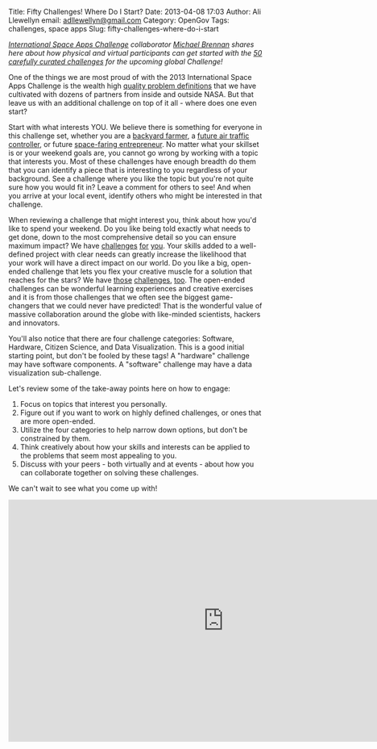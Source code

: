 Title: Fifty Challenges! Where Do I Start?
Date: 2013-04-08 17:03
Author: Ali Llewellyn
email: adllewellyn@gmail.com
Category: OpenGov
Tags: challenges, space apps
Slug: fifty-challenges-where-do-i-start

*[International Space Apps Challenge][] collaborator [Michael Brennan][]
shares here about how physical and virtual participants can get started
with the [50 carefully curated challenges][] for the upcoming global
Challenge!*

One of the things we are most proud of with the 2013 International Space
Apps Challenge is the wealth high [quality problem definitions][50
carefully curated challenges] that we have cultivated with dozens of
partners from inside and outside NASA. But that leave us with an
additional challenge on top of it all - where does one even start?

Start with what interests YOU. We believe there is something for
everyone in this challenge set, whether you are a [backyard farmer][], a
[future air traffic controller][], or future [space-faring
entrepreneur][]. No matter what your skillset is or your weekend goals
are, you cannot go wrong by working with a topic that interests you.
Most of these challenges have enough breadth do them that you can
identify a piece that is interesting to you regardless of your
background. See a challenge where you like the topic but you're not
quite sure how you would fit in? Leave a comment for others to see! And
when you arrive at your local event, identify others who might be
interested in that challenge.

When reviewing a challenge that might interest you, think about how
you'd like to spend your weekend. Do you like being told exactly what
needs to get done, down to the most comprehensive detail so you can
ensure maximum impact? We have [challenges][] [for][] [you][]. Your
skills added to a well-defined project with clear needs can greatly
increase the likelihood that your work will have a direct impact on our
world. Do you like a big, open-ended challenge that lets you flex your
creative muscle for a solution that reaches for the stars? We have
[those][] [challenges][1], [too][]. The open-ended challenges can be
wonderful learning experiences and creative exercises and it is from
those challenges that we often see the biggest game-changers that we
could never have predicted! That is the wonderful value of massive
collaboration around the globe with like-minded scientists, hackers and
innovators.

You'll also notice that there are four challenge categories: Software,
Hardware, Citizen Science, and Data Visualization. This is a good
initial starting point, but don't be fooled by these tags! A "hardware"
challenge may have software components. A "software" challenge may have
a data visualization sub-challenge.

Let's review some of the take-away points here on how to engage:

1.  Focus on topics that interest you personally.
2.  Figure out if you want to work on highly defined challenges, or ones
    that are more open-ended.
3.  Utilize the four categories to help narrow down options, but don't
    be constrained by them.
4.  Think creatively about how your skills and interests can be applied
    to the problems that seem most appealing to you.
5.  Discuss with your peers - both virtually and at events - about how
    you can collaborate together on solving these challenges.

We can't wait to see what you come up with!  

<iframe src="http://www.youtube.com/embed/gxVLpUys2_0" height="480" width="853" allowfullscreen frameborder="0"></iframe>

  [International Space Apps Challenge]: http://spaceappschallenge.org/
  [Michael Brennan]: https://twitter.com/brennan_mike
  [50 carefully curated challenges]: http://spaceappschallenge.org/challenges/
  [backyard farmer]: http://spaceappschallenge.org/challenge/backyard-poultry-farmer
  [future air traffic controller]: http://spaceappschallenge.org/challenge/no-delays-air-traffic-management
  [space-faring entrepreneur]: http://spaceappschallenge.org/challenge/affordable-rapid-bootstrapping-of-space-industry
  [challenges]: http://spaceappschallenge.org/challenge/earth-from-space/
  [for]: http://spaceappschallenge.org/challenge/scistarter-citizen-science/
  [you]: http://spaceappschallenge.org/challenge/soil-testing-kit/
  [those]: http://spaceappschallenge.org/challenge/space-station-benefits-to-humanity/
  [1]: http://spaceappschallenge.org/challenge/why-we-explore/
  [too]: http://spaceappschallenge.org/challenge/we-love-data/
